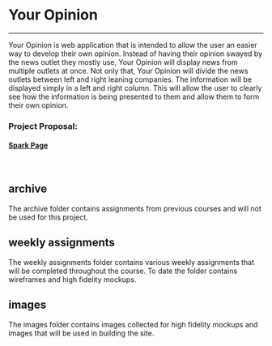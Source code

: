 # Your Opinion

---
Your Opinion is web application that is intended to allow the user an easier way to develop their own opinion. Instead of having their opinion swayed by the news outlet they mostly use, Your Opinion will display news from multiple outlets at once. Not only that, Your Opinion will divide the news outlets between left and right leaning companies. The information will be displayed simply in a left and right column. This will allow the user to clearly see how the information is being presented to them and allow them to form their own opinion.

### Project Proposal:
#### [Spark Page](https://spark.adobe.com/page/JfRK63oEu2YW3/)


<br>


## archive

The archive folder contains assignments from previous courses and will not be used for this project.


## weekly assignments

The weekly assignments folder contains various weekly assignments that will be completed throughout the course. To date the folder contains wireframes and high fidelity mockups.

## images

The images folder contains images collected for high fidelity mockups and images that will be used in building the site.
